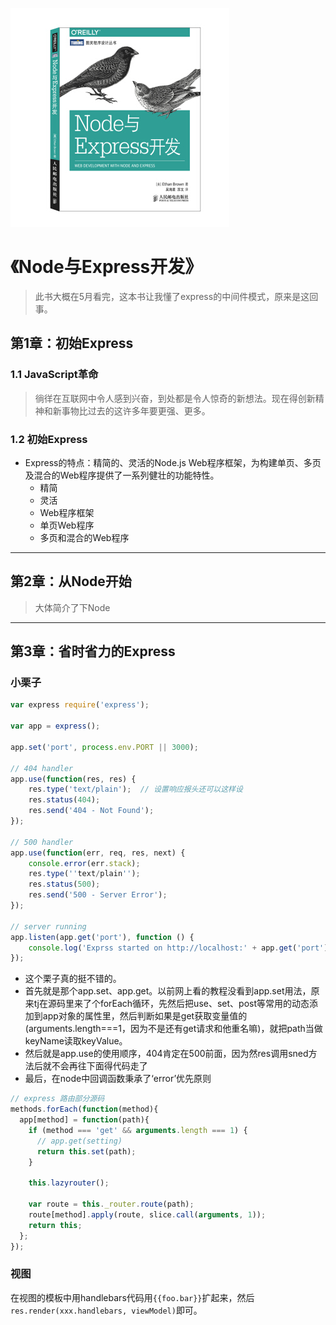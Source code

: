 ![9787115380333](../../../static/img/9787115380333.jpg)

# 《Node与Express开发》

> 此书大概在5月看完，这本书让我懂了express的中间件模式，原来是这回事。

## 第1章：初始Express

### 1.1 JavaScript革命

> 徜徉在互联网中令人感到兴奋，到处都是令人惊奇的新想法。现在得创新精神和新事物比过去的这许多年要更强、更多。

### 1.2 初始Express

- Express的特点：精简的、灵活的Node.js Web程序框架，为构建单页、多页及混合的Web程序提供了一系列健壮的功能特性。
  - 精简
  - 灵活
  - Web程序框架
  - 单页Web程序
  - 多页和混合的Web程序

----------

## 第2章：从Node开始

> 大体简介了下Node

----------

## 第3章：省时省力的Express

### 小栗子

```javascript
var express require('express');

var app = express();

app.set('port', process.env.PORT || 3000);

// 404 handler
app.use(function(res, res) {
    res.type('text/plain');  // 设置响应报头还可以这样设
    res.status(404);
    res.send('404 - Not Found');
});

// 500 handler
app.use(function(err, req, res, next) {
    console.error(err.stack);
    res.type(''text/plain'');
    res.status(500);
    res.send('500 - Server Error');
});

// server running
app.listen(app.get('port'), function () {
    console.log('Exprss started on http://localhost:' + app.get('port') + '.');
});
```

- 这个栗子真的挺不错的。
- 首先就是那个app.set、app.get。以前网上看的教程没看到app.set用法，原来tj在源码里来了个forEach循环，先然后把use、set、post等常用的动态添加到app对象的属性里，然后判断如果是get获取变量值的(arguments.length===1，因为不是还有get请求和他重名嘛)，就把path当做keyName读取keyValue。
- 然后就是app.use的使用顺序，404肯定在500前面，因为然res调用sned方法后就不会再往下面得代码走了
- 最后，在node中回调函数秉承了‘error’优先原则

```javascript
// express 路由部分源码
methods.forEach(function(method){
  app[method] = function(path){
    if (method === 'get' && arguments.length === 1) {
      // app.get(setting)
      return this.set(path);
    }

    this.lazyrouter();

    var route = this._router.route(path);
    route[method].apply(route, slice.call(arguments, 1));
    return this;
  };
});
```

### 视图

在视图的模板中用handlebars代码用`{{foo.bar}}`扩起来，然后`res.render(xxx.handlebars, viewModel)`即可。
